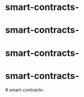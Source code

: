 # smart-contracts-
# smart-contracts-
# smart-contracts-
# smart-contracts-
#   s m a r t - c o n t r a c t s -  
 